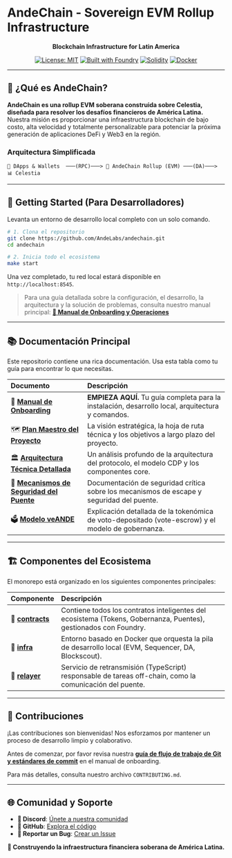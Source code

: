 # AndeChain - Sovereign EVM Rollup Infrastructure

<div align="center">

**Blockchain Infrastructure for Latin America**

[![License: MIT](https://img.shields.io/badge/License-MIT-yellow.svg)](https://opensource.org/licenses/MIT)
[![Built with Foundry](https://img.shields.io/badge/Built%20with-Foundry-FFDB1C.svg)](https://getfoundry.sh/)
[![Solidity](https://img.shields.io/badge/Solidity-0.8.25-blue.svg)](https://soliditylang.org/)
[![Docker](https://img.shields.io/badge/Docker-Ready-2496ED.svg)](https://www.docker.com/)

</div>

---

## 🎯 ¿Qué es AndeChain?

**AndeChain es una rollup EVM soberana construida sobre Celestia, diseñada para resolver los desafíos financieros de América Latina.** Nuestra misión es proporcionar una infraestructura blockchain de bajo costo, alta velocidad y totalmente personalizable para potenciar la próxima generación de aplicaciones DeFi y Web3 en la región.

### Arquitectura Simplificada

```
📱 DApps & Wallets  ───(RPC)───> 🚀 AndeChain Rollup (EVM) ───(DA)───> 📊 Celestia
```

---

## 🚀 Getting Started (Para Desarrolladores)

Levanta un entorno de desarrollo local completo con un solo comando.

```bash
# 1. Clona el repositorio
git clone https://github.com/AndeLabs/andechain.git
cd andechain

# 2. Inicia todo el ecosistema
make start
```

Una vez completado, tu red local estará disponible en `http://localhost:8545`.

> Para una guía detallada sobre la configuración, el desarrollo, la arquitectura y la solución de problemas, consulta nuestro manual principal:
> **[📖 Manual de Onboarding y Operaciones](./docs/ONBOARDING.md)**

---

## 📚 Documentación Principal

Este repositorio contiene una rica documentación. Usa esta tabla como tu guía para encontrar lo que necesitas.

| Documento | Descripción |
| :--- | :--- |
| 📖 **[Manual de Onboarding](./docs/ONBOARDING.md)** | **EMPIEZA AQUÍ.** Tu guía completa para la instalación, desarrollo local, arquitectura y comandos. |
| 🗺️ **[Plan Maestro del Proyecto](./docs/AndeChainPlanMaestro.md)** | La visión estratégica, la hoja de ruta técnica y los objetivos a largo plazo del proyecto. |
| 🏛️ **[Arquitectura Técnica Detallada](./docs/ABOB_TECHNICAL_ARCHITECTURE.md)** | Un análisis profundo de la arquitectura del protocolo, el modelo CDP y los componentes core. |
| 🌉 **[Mecanismos de Seguridad del Puente](./docs/BRIDGE_ESCAPE_HATCHES.md)** | Documentación de seguridad crítica sobre los mecanismos de escape y seguridad del puente. |
| 🗳️ **[Modelo veANDE](./docs/VEANDE_MODEL.md)** | Explicación detallada de la tokenómica de voto-depositado (vote-escrow) y el modelo de gobernanza. |

---

## 🏗️ Componentes del Ecosistema

El monorepo está organizado en los siguientes componentes principales:

| Componente | Descripción |
| :--- | :--- |
| 📁 **[contracts](./contracts/)** | Contiene todos los contratos inteligentes del ecosistema (Tokens, Gobernanza, Puentes), gestionados con Foundry. |
| 📁 **[infra](./infra/)** | Entorno basado en Docker que orquesta la pila de desarrollo local (EVM, Sequencer, DA, Blockscout). |
| 📁 **[relayer](./relayer/)** | Servicio de retransmisión (TypeScript) responsable de tareas off-chain, como la comunicación del puente. |

---

## 🤝 Contribuciones

¡Las contribuciones son bienvenidas! Nos esforzamos por mantener un proceso de desarrollo limpio y colaborativo.

Antes de comenzar, por favor revisa nuestra **[guía de flujo de trabajo de Git y estándares de commit](./docs/ONBOARDING.md#-control-de-versiones-y-flujo-de-trabajo)** en el manual de onboarding.

Para más detalles, consulta nuestro archivo `CONTRIBUTING.md`.

---

## 🌐 Comunidad y Soporte

- **💬 Discord**: [Únete a nuestra comunidad](https://discord.gg/andechain)
- **🐙 GitHub**: [Explora el código](https://github.com/AndeLabs/andechain)
- **🐛 Reportar un Bug**: [Crear un Issue](https://github.com/AndeLabs/andechain/issues)

<div align="center">

**🚀 Construyendo la infraestructura financiera soberana de América Latina.**

</div>
